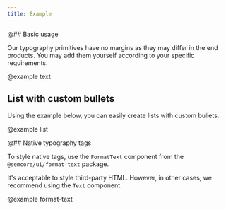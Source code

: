 ```yaml
---
title: Example
---
```


@## Basic usage

Our typography primitives have no margins as they may differ in the end products. You may add them yourself according to your specific requirements.

@example text

## List with custom bullets

Using the example below, you can easily create lists with custom bullets.

@example list

@## Native typography tags

To style native tags, use the `FormatText` component from the `@semcore/ui/format-text` package.

It's acceptable to style third-party HTML. However, in other cases, we recommend using the `Text` component.

@example format-text
